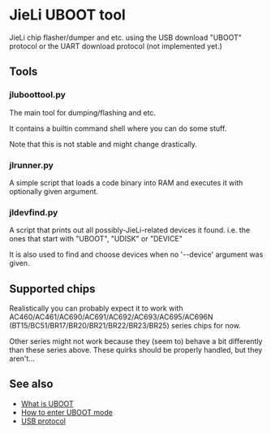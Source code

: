 # JieLi UBOOT tool

JieLi chip flasher/dumper and etc. using the USB download "UBOOT" protocol
or the UART download protocol (not implemented yet.)

## Tools

### jluboottool.py

The main tool for dumping/flashing and etc.

It contains a builtin command shell where you can do some stuff.

Note that this is not stable and might change drastically.

### jlrunner.py

A simple script that loads a code binary into RAM and executes it with optionally given argument.

### jldevfind.py

A script that prints out all possibly-JieLi-related devices it found.
i.e. the ones that start with "UBOOT", "UDISK" or "DEVICE"

It is also used to find and choose devices when no '--device' argument was given.

## Supported chips

Realistically you can probably expect it to work with AC460/AC461/AC690/AC691/AC692/AC693/AC695/AC696N (BT15/BC51/BR17/BR20/BR21/BR22/BR23/BR25) series chips for now.

Other series might not work because they (seem to) behave a bit differently than these series above.
These quirks should be properly handled, but they aren't...

## See also

- [What is UBOOT](docs/what-is-uboot.md)
- [How to enter UBOOT mode](docs/how-to-enter-uboot.md)
- [USB protocol](docs/usb-protocol.md)

